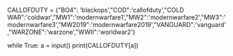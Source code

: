 CALLOFDUTY = {"BO4": 'blackops',"COD":'callofduty',"COLD WAR":'coldwar',"MW1":'modernwarfare1',"MW2":'modernwarfare2',"MW3":'modernwarfare3',"MW2019":'modernwarfare2019',"VANGUARD":'vanguard',"WARZONE":'warzone',"WWII":'worldwar2'}

while True:
    a = input()
    print(CALLOFDUTY[a])
    
